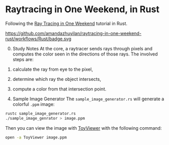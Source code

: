 # Raytracing in One Weekend, in Rust
Following the [Ray Tracing in One Weekend](https://raytracing.github.io/books/RayTracingInOneWeekend.html) tutorial in Rust.

https://github.com/amandazhuyilan/raytracing-in-one-weekend-rust/workflows/Rust/badge.svg

0. Study Notes
At the core, a raytracer sends rays through pixels and computes the color seen in the directions of those rays. The involved steps are:
1. calculate the ray from eye to the pixel,
2. determine which ray the object intersects,
3. compute a color from that intersection point.

1. Sample Image Generator
The `sample_image_generator.rs` will generate a colorful `.ppm` image:

```bash
rustc sample_image_generator.rs
./sample_image_genrator > image.ppm
```
Then you can view the image with [ToyViewer](https://apps.apple.com/us/app/toyviewer/id414298354?l=en&mt=12) with the following command:
```bash
open -a ToyViewer image.ppm
```
